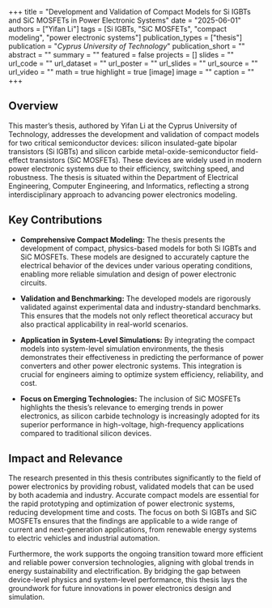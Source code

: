 +++
title = "Development and Validation of Compact Models for Si IGBTs and SiC MOSFETs in Power Electronic Systems"
date = "2025-06-01"
authors = ["Yifan Li"]
tags = [Si IGBTs, "SiC MOSFETs", "compact modeling", "power electronic systems"]
publication_types = ["thesis"]
publication = "_Cyprus University of Technology_"
publication_short = ""
abstract = ""
summary = ""
featured = false
projects = []
slides = ""
url_code = ""
url_dataset = ""
url_poster = ""
url_slides = ""
url_source = ""
url_video = ""
math = true
highlight = true
[image]
image = ""
caption = ""
+++

## Overview

This master’s thesis, authored by Yifan Li at the Cyprus University of Technology, addresses the development and validation of compact models for two critical semiconductor devices: silicon insulated-gate bipolar transistors (Si IGBTs) and silicon carbide metal-oxide-semiconductor field-effect transistors (SiC MOSFETs). These devices are widely used in modern power electronic systems due to their efficiency, switching speed, and robustness. The thesis is situated within the Department of Electrical Engineering, Computer Engineering, and Informatics, reflecting a strong interdisciplinary approach to advancing power electronics modeling.

## Key Contributions

- **Comprehensive Compact Modeling:** The thesis presents the development of compact, physics-based models for both Si IGBTs and SiC MOSFETs. These models are designed to accurately capture the electrical behavior of the devices under various operating conditions, enabling more reliable simulation and design of power electronic circuits.

- **Validation and Benchmarking:** The developed models are rigorously validated against experimental data and industry-standard benchmarks. This ensures that the models not only reflect theoretical accuracy but also practical applicability in real-world scenarios.

- **Application in System-Level Simulations:** By integrating the compact models into system-level simulation environments, the thesis demonstrates their effectiveness in predicting the performance of power converters and other power electronic systems. This integration is crucial for engineers aiming to optimize system efficiency, reliability, and cost.

- **Focus on Emerging Technologies:** The inclusion of SiC MOSFETs highlights the thesis’s relevance to emerging trends in power electronics, as silicon carbide technology is increasingly adopted for its superior performance in high-voltage, high-frequency applications compared to traditional silicon devices.

## Impact and Relevance

The research presented in this thesis contributes significantly to the field of power electronics by providing robust, validated models that can be used by both academia and industry. Accurate compact models are essential for the rapid prototyping and optimization of power electronic systems, reducing development time and costs. The focus on both Si IGBTs and SiC MOSFETs ensures that the findings are applicable to a wide range of current and next-generation applications, from renewable energy systems to electric vehicles and industrial automation.

Furthermore, the work supports the ongoing transition toward more efficient and reliable power conversion technologies, aligning with global trends in energy sustainability and electrification. By bridging the gap between device-level physics and system-level performance, this thesis lays the groundwork for future innovations in power electronics design and simulation.